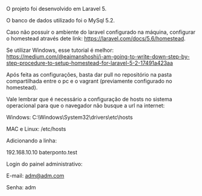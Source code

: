 O projeto foi desenvolvido em Laravel 5.

O banco de dados utilizado foi o MySql 5.2.



Caso não possuir o ambiente do laravel configurado na máquina, configurar o homestead através dete link: https://laravel.com/docs/5.6/homestead.

Se utilizar Windows, esse tutorial é melhor: https://medium.com/@eaimanshoshi/i-am-going-to-write-down-step-by-step-procedure-to-setup-homestead-for-laravel-5-2-17491a423aa

Após feita as configurações, basta dar pull no repositório na pasta compartilhada entre o pc e o vagrant (previamente configurado no homestead).


Vale lembrar que é necessário a configuração de hosts no sistema operacional para que o navegador não busque a url na internet:

Windows: C:\Windows\System32\drivers\etc\hosts

MAC e Linux: /etc/hosts

Adicionando a linha:

192.168.10.10 baterponto.test



Login do painel administrativo:

E-mail: adm@adm.com

Senha: adm
